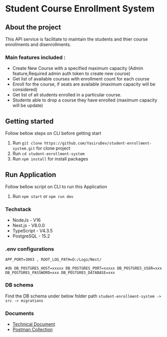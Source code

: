# Student Course Enrollment System

## About the project

This API service is facilitate to maintain the students and thier course enrollments and disenrollments.

### Main features included :

- Create New Course with a specified maximum capacity (Admin feature,Required admin auth token to create new course)
- Get list of available courses with enrollment count for each course
- Enroll for the course, if seats are available (maximum capacity will be considered)
- Get list of all students enrolled in a particular course.
- Students able to drop a course they have enrolled (maximum capacity will be update)

## Getting started

Follow bellow steps on CLI before getting start

1. Run `git clone https://github.com/YasiruDev/student-enrollment-system.git` for clone project
2. Run `cd student-enrollment-system`
3. Run `npm install` for install packages

## Run Application

Follow bellow script on CLI to run this Application

1. Run `npm start` or `npm run dev`

### Techstack

- NodeJs - V16
- Nest.js - V8.0.0
- TypeScript - V4.3.5
- PostgreSQL - 15.2

### .env configurations

`APP_PORT=3003 , ROOT_LOG_PATH=D:/Logs/Nest/`

`#db DB_POSTGRES_HOST=xxxxx DB_POSTGRES_PORT=xxxxx DB_POSTGRES_USER=xxx DB_POSTGRES_PASSWORD=xxx DB_POSTGRES_DATABASE=xxx `

### DB schema

Find the DB schema under below folder path
`student-enrollment-system -> src -> migrations`

### Documents

- [Technical Document](https://docs.google.com/document/d/1dQc2Ny3qC1lUT6iXRFaRsNx0G5WFnjPv70F5xNAHCYE/edit?usp=sharing)
- [Postman Collection](https://drive.google.com/file/d/1PqzvToeDWLDRMKskj5DthBwaVB3quLOb/view?usp=sharing)
